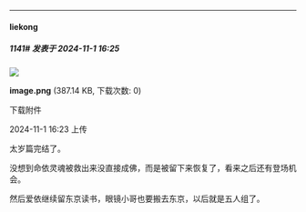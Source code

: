 ﻿
*****

####  liekong  
##### 1141#       发表于 2024-11-1 16:25

<img src="https://img.saraba1st.com/forum/202411/01/162303prx4iddeelehy7tx.png" referrerpolicy="no-referrer">

<strong>image.png</strong> (387.14 KB, 下载次数: 0)

下载附件

2024-11-1 16:23 上传

太岁篇完结了。

没想到命依灵魂被救出来没直接成佛，而是被留下来恢复了，看来之后还有登场机会。

然后爱依继续留东京读书，眼镜小哥也要搬去东京，以后就是五人组了。

